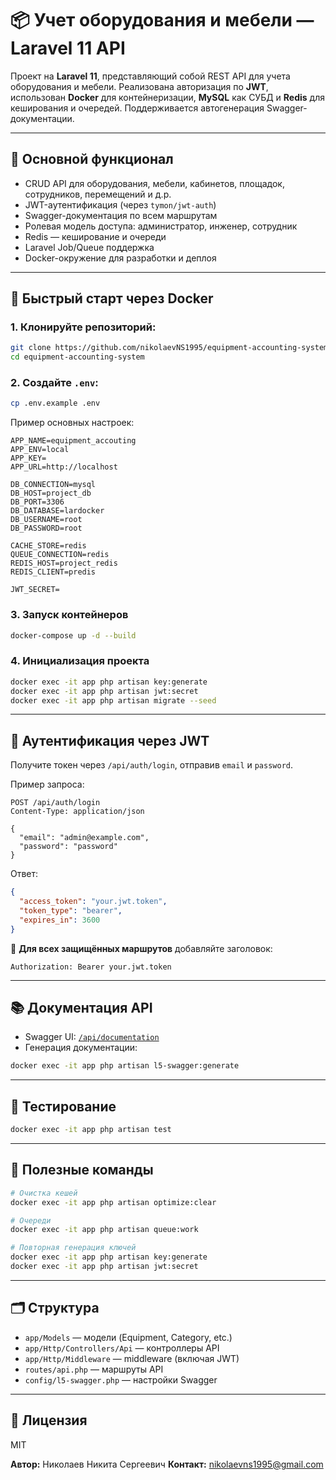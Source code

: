 # 📦 Учет оборудования и мебели — Laravel 11 API

Проект на **Laravel 11**, представляющий собой REST API для учета оборудования и мебели. Реализована авторизация по **JWT**, использован **Docker** для контейнеризации, **MySQL** как СУБД и **Redis** для кеширования и очередей. Поддерживается автогенерация Swagger-документации.

---

## 🚀 Основной функционал

- CRUD API для оборудования, мебели, кабинетов, площадок, сотрудников, перемещений и д.р.
- JWT-аутентификация (через `tymon/jwt-auth`)
- Swagger-документация по всем маршрутам
- Ролевая модель доступа: администратор, инженер, сотрудник
- Redis — кеширование и очереди
- Laravel Job/Queue поддержка
- Docker-окружение для разработки и деплоя

---

## 🐳 Быстрый старт через Docker

### 1. Клонируйте репозиторий:

```bash
git clone https://github.com/nikolaevNS1995/equipment-accounting-system.git
cd equipment-accounting-system
```

### 2. Создайте `.env`:

```bash
cp .env.example .env
```

Пример основных настроек:

```env
APP_NAME=equipment_accouting
APP_ENV=local
APP_KEY=
APP_URL=http://localhost

DB_CONNECTION=mysql
DB_HOST=project_db
DB_PORT=3306
DB_DATABASE=lardocker
DB_USERNAME=root
DB_PASSWORD=root

CACHE_STORE=redis
QUEUE_CONNECTION=redis
REDIS_HOST=project_redis
REDIS_CLIENT=predis

JWT_SECRET=
```

### 3. Запуск контейнеров

```bash
docker-compose up -d --build
```

### 4. Инициализация проекта

```bash
docker exec -it app php artisan key:generate
docker exec -it app php artisan jwt:secret
docker exec -it app php artisan migrate --seed
```

---

## 🔐 Аутентификация через JWT

Получите токен через `/api/auth/login`, отправив `email` и `password`.

Пример запроса:

```http
POST /api/auth/login
Content-Type: application/json

{
  "email": "admin@example.com",
  "password": "password"
}
```

Ответ:

```json
{
  "access_token": "your.jwt.token",
  "token_type": "bearer",
  "expires_in": 3600
}
```

🔐 **Для всех защищённых маршрутов** добавляйте заголовок:

```
Authorization: Bearer your.jwt.token
```

---

## 📚 Документация API

- Swagger UI: [`/api/documentation`](http://localhost/api/documentation)
- Генерация документации:

```bash
docker exec -it app php artisan l5-swagger:generate
```

---

## 🧪 Тестирование

```bash
docker exec -it app php artisan test
```

---

## 📌 Полезные команды

```bash
# Очистка кешей
docker exec -it app php artisan optimize:clear

# Очереди
docker exec -it app php artisan queue:work

# Повторная генерация ключей
docker exec -it app php artisan key:generate
docker exec -it app php artisan jwt:secret
```

---

## 🗂️ Структура

- `app/Models` — модели (Equipment, Category, etc.)
- `app/Http/Controllers/Api` — контроллеры API
- `app/Http/Middleware` — middleware (включая JWT)
- `routes/api.php` — маршруты API
- `config/l5-swagger.php` — настройки Swagger

---

## 📄 Лицензия

MIT

**Автор:** Николаев Никита Сергеевич 
**Контакт:** nikolaevns1995@gmail.com
